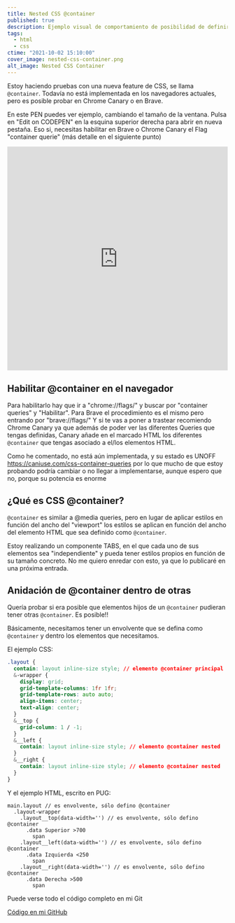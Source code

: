 ```yaml
---
title: Nested CSS @container
published: true
description: Ejemplo visual de comportamiento de posibilidad de definir CSS @container dentro de otras
tags:
  - html
  - css
ctime: "2021-10-02 15:10:00"
cover_image: nested-css-container.png
alt_image: Nested CSS Container
---
```


Estoy haciendo pruebas con una nueva feature de CSS, se llama <code>@container</code>. Todavía no está implementada en los navegadores actuales, pero es posible probar en Chrome Canary o en Brave.

En este PEN puedes ver ejemplo, cambiando el tamaño de la ventana. Pulsa en "Edit on CODEPEN" en la esquina superior derecha para abrir en nueva pestaña. Eso si, necesitas habilitar en Brave o Chrome Canary el Flag "container querie" (más detalle en el siguiente punto)

<iframe height="511" style="width: 100%;" scrolling="no" title="Nested CSS @container" src="https://codepen.io/ivan_albizu/embed/YzQWxKN?default-tab=html%2Cresult" frameborder="no" loading="lazy" allowtransparency="true" allowfullscreen="true">
  See the Pen <a href="https://codepen.io/ivan_albizu/pen/YzQWxKN">
  Nested CSS @container</a> by Iván Albizu (<a href="https://codepen.io/ivan_albizu">@ivan_albizu</a>)
  on <a href="https://codepen.io">CodePen</a>.
</iframe>

## Habilitar @container en el navegador

Para habilitarlo hay que ir a "chrome://flags/" y buscar por "container queries" y "Habilitar". Para Brave el procedimiento es el mismo pero entrando por "brave://flags/"
Y si te vas a poner a trastear recomiendo Chrome Canary ya que además de poder ver las diferentes Queries que tengas definidas, Canary añade en el marcado HTML los diferentes <code>@container</code> que tengas asociado a el/los elementos HTML.

Como he comentado, no está aún implementada, y su estado es UNOFF https://caniuse.com/css-container-queries por lo que mucho de que estoy probando podría cambiar o no llegar a implementarse, aunque espero que no, porque su potencia es enorme

## ¿Qué es CSS @container?

<code>@container</code> es similar a @media queries, pero en lugar de aplicar estilos en función del ancho del "viewport" los estilos se aplican en función del ancho del elemento HTML que sea definido como <code>@container</code>.

Estoy realizando un componente TABS, en el que cada uno de sus elementos sea "independiente" y pueda tener estilos propios en función de su tamaño concreto. No me quiero enredar con esto, ya que lo publicaré en una próxima entrada.

## Anidación de @container dentro de otras

Quería probar si era posible que elementos hijos de un <code>@container</code> pudieran tener otras <code>@container</code>. Es posible!!

Básicamente, necesitamos tener un envolvente que se defina como <code>@container</code> y dentro los elementos que necesitamos.

El ejemplo CSS:

```css
.layout {
  contain: layout inline-size style; // elemento @container principal
  &-wrapper {
    display: grid;
    grid-template-columns: 1fr 1fr;
    grid-template-rows: auto auto;
    align-items: center;
    text-align: center;
  }
  &__top {
    grid-column: 1 / -1;
  }
  &__left {
    contain: layout inline-size style; // elemento @container nested
  }
  &__right {
    contain: layout inline-size style; // elemento @container nested
  }
}
```

Y el ejemplo HTML, escrito en PUG:

```pug
main.layout // es envolvente, sólo defino @container
  .layout-wrapper
    .layout__top(data-width='') // es envolvente, sólo defino @container
      .data Superior >700
        span
    .layout__left(data-width='') // es envolvente, sólo defino @container
      .data Izquierda <250
        span
    .layout__right(data-width='') // es envolvente, sólo defino @container
      .data Derecha >500
        span
```

Puede verse todo el código completo en mi Git

<a href="https://github.com/ivanalbizu/nested-css-container/" target="_blank" rel="noopener">Código en mi GitHub</a>